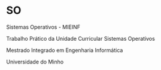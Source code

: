 # SO
Sistemas Operativos - MIEINF

Trabalho Prático da Unidade Curricular Sistemas Operativos

Mestrado Integrado em Engenharia Informática 

Universidade do Minho
